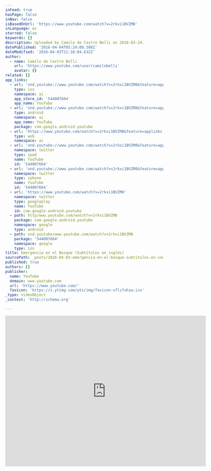 ```yaml
---
inFeed: true
hasPage: false
inNav: false
isBasedOnUrl: 'https://www.youtube.com/watch?v=2rkxi1BVZM8'
inLanguage: es
starred: false
keywords: []
description: Uploaded by Camilo de Castro Belli on 2016-03-24.
datePublished: '2016-04-04T05:24:00.308Z'
dateModified: '2016-04-03T21:18:04.632Z'
author:
  - name: Camilo de Castro Belli
    url: 'https://www.youtube.com/user/camilobelli'
    avatar: {}
related: []
app_links:
  - url: 'vnd.youtube://www.youtube.com/watch?v=2rkxi1BVZM8&feature=applinks'
    type: ios
    namespace: ai
    app_store_id: '544007664'
    app_name: YouTube
  - url: 'vnd.youtube://www.youtube.com/watch?v=2rkxi1BVZM8&feature=applinks'
    type: android
    namespace: ai
    app_name: YouTube
    package: com.google.android.youtube
  - url: 'https://www.youtube.com/watch?v=2rkxi1BVZM8&feature=applinks'
    type: web
    namespace: ai
  - url: 'vnd.youtube://www.youtube.com/watch?v=2rkxi1BVZM8&feature=applinks'
    namespace: twitter
    type: ipad
    name: YouTube
    id: '544007664'
  - url: 'vnd.youtube://www.youtube.com/watch?v=2rkxi1BVZM8&feature=applinks'
    namespace: twitter
    type: iphone
    name: YouTube
    id: '544007664'
  - url: 'https://www.youtube.com/watch?v=2rkxi1BVZM8'
    namespace: twitter
    type: googleplay
    name: YouTube
    id: com.google.android.youtube
  - path: http/www.youtube.com/watch?v=2rkxi1BVZM8
    package: com.google.android.youtube
    namespace: google
    type: android
  - path: vnd.youtube/www.youtube.com/watch?v=2rkxi1BVZM8
    package: '544007664'
    namespace: google
    type: ios
title: Emergencia en el Bosque (Subtítulos en inglés)
sourcePath: _posts/2016-04-03-emergencia-en-el-bosque-subtitulos-en-ingles.md
published: true
authors: []
publisher:
  name: YouTube
  domain: www.youtube.com
  url: 'https://www.youtube.com/'
  favicon: 'https://s.ytimg.com/yts/img/favicon-vflz7uhzw.ico'
_type: VideoObject
_context: 'http://schema.org'

---
```

<iframe src="https://cdn.embedly.com/widgets/media.html?src=https%3A%2F%2Fwww.youtube.com%2Fembed%2F2rkxi1BVZM8%3Ffeature%3Doembed&amp;url=https%3A%2F%2Fwww.youtube.com%2Fwatch%3Fv%3D2rkxi1BVZM8&amp;image=https%3A%2F%2Fi.ytimg.com%2Fvi%2F2rkxi1BVZM8%2Fhqdefault.jpg&amp;key=b7d04c9b404c499eba89ee7072e1c4f7&amp;type=text%2Fhtml&amp;schema=youtube" width="640" height="480" scrolling="no" frameborder="0" allowfullscreen="allowfullscreen" style=""></iframe>